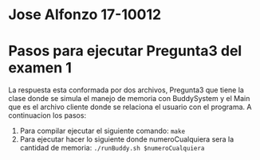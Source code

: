 # Jose Alfonzo 17-10012
# Pasos para ejecutar Pregunta3 del examen 1

La respuesta esta conformada por dos archivos, Pregunta3 que tiene la clase donde se simula el manejo de memoria con BuddySystem
y el Main que es el archivo cliente donde se relaciona el usuario con el programa. A continuacion los pasos:

1) Para compilar ejecutar el siguiente comando:
```make```
2) Para ejecutar hacer lo siguiente donde numeroCualquiera sera la cantidad de memoria:
```./runBuddy.sh $numeroCualquiera```
